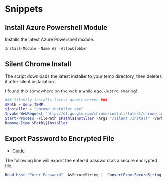 # Snippets
## Install Azure Powershell Module
Installs the latest Azure Powershell module.
```powershell
Install-Module -Name Az -AllowClobber
```
## Silent Chrome Install
The script downloads the latest installer to your temp directory, then deletes it after silent installation.

I found this somewhere on the web a while ago. Just re-sharing!

```powershell
### Silently installs latest google chrome ###
$Path = $env:TEMP;
$Installer = "chrome_installer.exe"
Invoke-WebRequest "http://dl.google.com/chrome/install/latest/chrome_installer.exe" -OutFile $Path\$Installer
Start-Process -FilePath $Path\$Installer -Args "/silent /install" -Verb RunAs -Wait
Remove-Item $Path\$Installer
```

## Export Password to Encrypted File
* [Guide](https://www.pdq.com/blog/secure-password-with-powershell-encrypting-credentials-part-1)

The following line will export the entered password as a secure encrypted file.
```powershell
Read-Host "Enter Password" -AsSecureString |  ConvertFrom-SecureString | Out-File "C:\Temp\Password.txt"
```